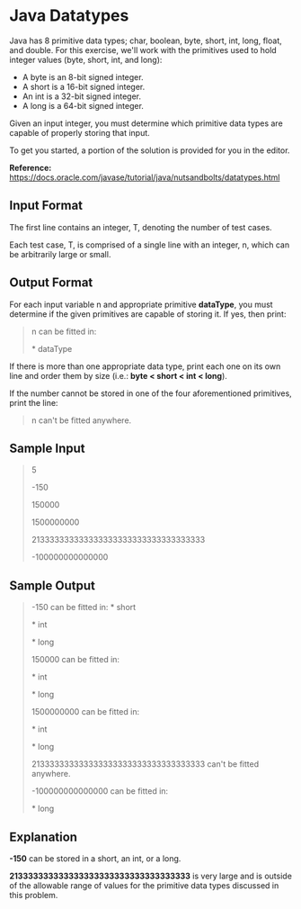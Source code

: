 # Java Datatypes

Java has 8 primitive data types; char, boolean, byte, short, int, long, float, and double. For this exercise, we'll work with the primitives used to hold integer values (byte, short, int, and long):

* A byte is an 8-bit signed integer.
* A short is a 16-bit signed integer.
* An int is a 32-bit signed integer.
* A long is a 64-bit signed integer.

Given an input integer, you must determine which primitive data types are capable of properly storing that input.

To get you started, a portion of the solution is provided for you in the editor.

**Reference:** https://docs.oracle.com/javase/tutorial/java/nutsandbolts/datatypes.html

## Input Format

The first line contains an integer, T, denoting the number of test cases.

Each test case, T, is comprised of a single line with an integer, n, which can be arbitrarily large or small.

## Output Format

For each input variable n and appropriate primitive **dataType**, you must determine if the given primitives are capable of storing it. If yes, then print:

> n can be fitted in:
>
> \* dataType

If there is more than one appropriate data type, print each one on its own line and order them by size (i.e.: **byte < short < int < long**).

If the number cannot be stored in one of the four aforementioned primitives, print the line:

>n can't be fitted anywhere.

## Sample Input

>5
>
>-150
>
>150000
>
>1500000000
>
>213333333333333333333333333333333333
>
>-100000000000000

## Sample Output

>-150 can be fitted in:
> \* short
> 
> \* int
> 
> \* long
>
> 150000 can be fitted in:
> 
> \* int
> 
> \* long
>
> 1500000000 can be fitted in:
> 
> \* int
> 
>\* long
>
> 213333333333333333333333333333333333 can't be fitted anywhere.
>
>-100000000000000 can be fitted in:
>
> \* long

## Explanation

 **-150** can be stored in a short, an int, or a long.

 **213333333333333333333333333333333333** is very large and is outside of the allowable range of values for the primitive data types discussed in this problem.
